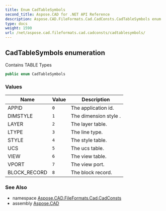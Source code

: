 ```yaml
---
title: Enum CadTableSymbols
second_title: Aspose.CAD for .NET API Reference
description: Aspose.CAD.FileFormats.Cad.CadConsts.CadTableSymbols enum. Contains TABLE Types
type: docs
weight: 1590
url: /net/aspose.cad.fileformats.cad.cadconsts/cadtablesymbols/
---
```

## CadTableSymbols enumeration

Contains TABLE Types

```csharp
public enum CadTableSymbols
```

### Values

| Name | Value | Description |
| --- | --- | --- |
| APPID | `0` | The application id. |
| DIMSTYLE | `1` | The dimension style . |
| LAYER | `2` | The layer table. |
| LTYPE | `3` | The line type. |
| STYLE | `4` | The style table. |
| UCS | `5` | The ucs table. |
| VIEW | `6` | The view table. |
| VPORT | `7` | The view port. |
| BLOCK_RECORD | `8` | The block record. |

### See Also

* namespace [Aspose.CAD.FileFormats.Cad.CadConsts](../../aspose.cad.fileformats.cad.cadconsts/)
* assembly [Aspose.CAD](../../)


